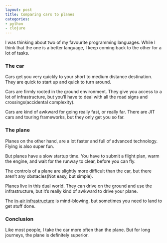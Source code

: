 ```yaml
---
layout: post
title: Comparing cars to planes
categories:
- python
- clojure
---
```


I was thinking about two of my favourite programming languages. While I think that the one is a better language, I keep coming back to the other for a lot of tasks.

### The car

Cars get you very quickly to your short to medium distance destination. They are quick to start up and quick to turn around.

Cars are firmly rooted in the ground environment. They give you access to a lot of infrastructure, but you’ll have to deal with all the road signs and crossings(accidental complexity).

Cars are kind of awkward for going really fast, or really far. There are JIT cars and touring frameworks, but they only get you so far.

### The plane

Planes on the other hand, are a lot faster and full of advanced technology. Flying is also super fun.

But planes have a slow startup time. You have to submit a flight plan, warm the engine, and wait for the runway to clear, before you can fly.

The controls of a plane are slightly more difficult than the car, but there aren’t any obstacles(Not easy, but simple).

Planes live in this dual world. They can drive on the ground and use the infrastructure, but it’s really kind of awkward to drive your plane.

The [in-air infrastructure](https://www.youtube.com/watch?v=KSuBiVHLPYo) is mind-blowing, but sometimes you need to land to get stuff done.

### Conclusion

Like most people, I take the car more often than the plane. But for long journeys, the plane is definitely superior.